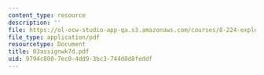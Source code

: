 ```yaml
---
content_type: resource
description: ''
file: https://ol-ocw-studio-app-qa.s3.amazonaws.com/courses/8-224-exploring-black-holes-general-relativity-astrophysics-spring-2003/9794c8007ec04dd93bc3744d0d8feddf_03assignwk7d.pdf
file_type: application/pdf
resourcetype: Document
title: 03assignwk7d.pdf
uid: 9794c800-7ec0-4dd9-3bc3-744d0d8feddf
---
```

